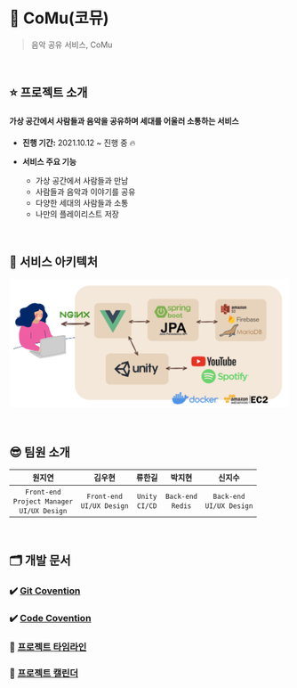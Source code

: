 # 📀 CoMu(코뮤)

> 음악 공유 서비스, CoMu

<br>

## ⭐️ 프로젝트 소개

#### 가상 공간에서 사람들과 음악을 공유하며 세대를 어울러 소통하는 서비스

- **진행 기간:** 2021.10.12 ~ 진행 중 🔥

- **서비스 주요 기능** 
  - 가상 공간에서 사람들과 만남
  - 사람들과 음악과 이야기를 공유
  - 다양한 세대의 사람들과 소통
  - 나만의 플레이리스트 저장

<br>

## 🧩 서비스 아키텍처

![architecture](docs/assets/architecture.png)

<br>

## 😎 팀원 소개

|원지연|김우현|류한길|박지현|신지수|
|:--:|:--:|:--:|:--:|:--:|
|`Front-end`<br />`Project Manager`<br />`UI/UX Design`|`Front-end`<br />`UI/UX Design`|`Unity`<br />`CI/CD`|`Back-end`<br />`Redis`|`Back-end`<br />`UI/UX Design`|

<br>

## 🗂 개발 문서

### ✔️ [Git Covention](docs/Git-Convention.md)

### ✔️ [Code Covention](docs/Code-Convention.md)

### 🐾 [프로젝트 타임라인](https://co-mu.notion.site/2249572853c84973b422cdcfedebcac5?v=5b272ec6b98146549bec4ed00ef1a3ce)

### 📅 [프로젝트 캘린더](https://co-mu.notion.site/8bbdf66a6ba8411ebdd5a12cb56e48b4?v=f6d77a4acadc4756a020c20558f90542)

<br>
